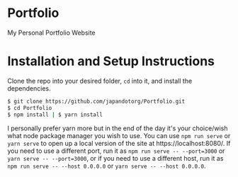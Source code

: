 # Portfolio

My Personal Portfolio Website

# Installation and Setup Instructions

Clone the repo into your desired folder, `cd` into it, and install the dependencies.

```bash
$ git clone https://github.com/japandotorg/Portfolio.git
$ cd Portfolio
$ npm install | $ yarn install
```

I personally prefer yarn more but in the end of the day it's your choice/wish what node package manager you wish to use. You can use `npm run serve` or `yarn serve` to open up a local version of the site at https://localhost:8080/. If you need to use a different port, run it as `npm run serve -- --port=3000` or `yarn serve -- --port=3000`, or if you need to use a different host, run it as `npm run serve -- --host 0.0.0.0` or `yarn serve -- --host 0.0.0.0`.

